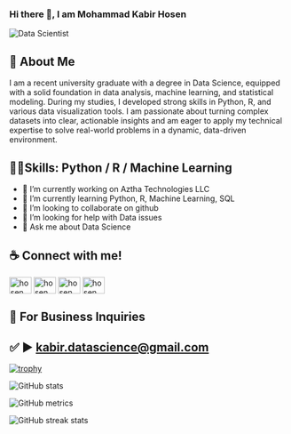 ### Hi there 👋, I am Mohammad Kabir Hosen
![Data Scientist](https://pbs.twimg.com/profile_banners/1825058323512860672/1723966539/600x200)

## 🚀 About Me
I am a recent university graduate with a degree in Data Science, equipped with a solid foundation in data analysis, machine learning, and statistical modeling. During my studies, I developed strong skills in Python, R, and various data visualization tools. I am passionate about turning complex datasets into clear, actionable insights and am eager to apply my technical expertise to solve real-world problems in a dynamic, data-driven environment.

## 👨‍💻Skills: Python / R / Machine Learning

- 🔭 I’m currently working on Aztha Technologies LLC 
- 🌱 I’m currently learning Python, R, Machine Learning, SQL 
- 👯 I’m looking to collaborate on github 
- 🤔 I’m looking for help with Data issues 
- 💬 Ask me about Data Science 

## ☕ Connect with me!
<p align="left">
<a href="https://github.com/hosenmk" target="blank"><img align="center" src="https://raw.githubusercontent.com/rahuldkjain/github-profile-readme-generator/master/src/images/icons/Social/github.svg" alt="hosenmk" height="30" width="40" /></a>
<a href="https://twitter.com/hosen_mkabir" target="blank"><img align="center" src="https://raw.githubusercontent.com/rahuldkjain/github-profile-readme-generator/master/src/images/icons/Social/twitter.svg" alt="hosen_mkabir" height="30" width="40" /></a>
<a href="https://linkedin.com/in/hosenmk" target="blank"><img align="center" src="https://raw.githubusercontent.com/rahuldkjain/github-profile-readme-generator/master/src/images/icons/Social/linked-in-alt.svg" alt="hosenmk" height="30" width="40" /></a>
<a href="https://fb.com/hosenmk" target="blank"><img align="center" src="https://raw.githubusercontent.com/rahuldkjain/github-profile-readme-generator/master/src/images/icons/Social/facebook.svg" alt="hosenmk" height="30" width="40" /></a>
</p>

## 📧 For Business Inquiries
## ✅ ► kabir.datascience@gmail.com



[![trophy](https://github-profile-trophy.vercel.app/?username=hosenmk)](https://github.com/ryo-ma/github-profile-trophy)

![GitHub stats](https://github-readme-stats.vercel.app/api?username=hosenmk&show_icons=true)  

![GitHub metrics](https://metrics.lecoq.io/hosenmk)  

![GitHub streak stats](https://streak-stats.demolab.com/?user=hosenmk)  
